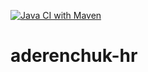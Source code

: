 [![Java CI with Maven](https://github.com/Brest-Java-Course-2021/aderenchuk-hr/actions/workflows/maven.yml/badge.svg)](https://github.com/Brest-Java-Course-2021/aderenchuk-hr/actions/workflows/maven.yml)

# aderenchuk-hr
